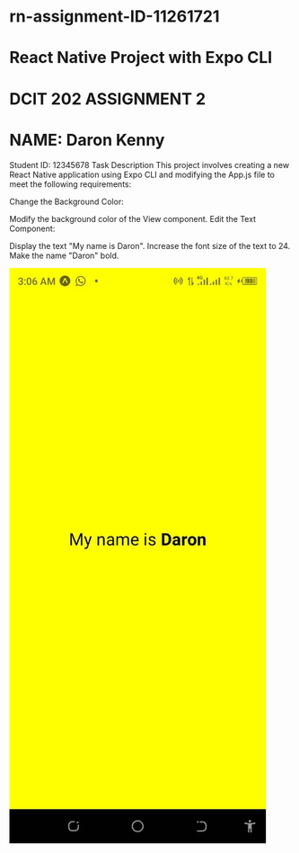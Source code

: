 # rn-assignment-ID-11261721
# React Native Project with Expo CLI
# DCIT 202 ASSIGNMENT 2
# NAME: Daron Kenny
Student ID: 12345678
Task Description
This project involves creating a new React Native application using Expo CLI and modifying the App.js file to meet the following requirements:

Change the Background Color:

Modify the background color of the View component.
Edit the Text Component:

Display the text "My name is Daron".
Increase the font size of the text to 24.
Make the name "Daron" bold.

![alt text](image.png)

